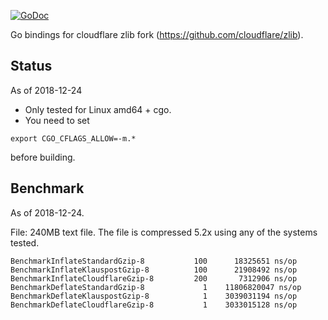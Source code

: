 [![GoDoc](https://godoc.org/github.com/yasushi-saito/cloudflare-zlib?status.svg)](https://godoc.org/github.com/yasushi-saito/cloudflare-zlib)


Go bindings for cloudflare zlib fork (https://github.com/cloudflare/zlib).

## Status

As of 2018-12-24

- Only tested for Linux amd64 + cgo.
- You need to set

```
export CGO_CFLAGS_ALLOW=-m.*
```

  before building.


## Benchmark

As of 2018-12-24.

File: 240MB text file.
The file is compressed 5.2x using any of the systems tested.

```
BenchmarkInflateStandardGzip-8     	     100	  18325651 ns/op
BenchmarkInflateKlauspostGzip-8    	     100	  21908492 ns/op
BenchmarkInflateCloudflareGzip-8   	     200	   7312906 ns/op
BenchmarkDeflateStandardGzip-8     	       1	11806820047 ns/op
BenchmarkDeflateKlauspostGzip-8    	       1	3039031194 ns/op
BenchmarkDeflateCloudflareGzip-8   	       1	3033015128 ns/op
```
